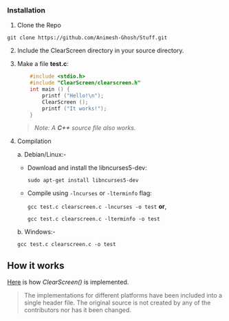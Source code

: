 ### Installation 
1. Clone the Repo

``git clone https://github.com/Animesh-Ghosh/Stuff.git``

2. Include the ClearScreen directory in your source directory.

3. Make a file **test.c**:

    ```cpp
        #include <stdio.h>
        #include "ClearScreen/clearscreen.h"
        int main () {
            printf ("Hello!\n");
            ClearScreen ();
            printf ("It works!");
        }
    ```
	
    > *Note: A **C++** source file also works.*
    
4. Compilation

	a. Debian/Linux:-
	
	- Download and install the libncurses5-dev:
			
		``sudo apt-get install libncurses5-dev``
		
	- Compile using ``-lncurses`` or ``-lterminfo`` flag:
     
	 	``gcc test.c clearscreen.c -lncurses -o test`` **or**,
    	
		``gcc test.c clearscreen.c -lterminfo -o test``
	
	b. Windows:-
	
	``gcc test.c clearscreen.c -o test``
 
## How it works

[Here](http://www.cplusplus.com/articles/4z18T05o/) is how *ClearScreen()* is implemented.

> The implementations for different platforms have been included into a single header file. The original source is not created by any of the contributors nor has it been changed.

